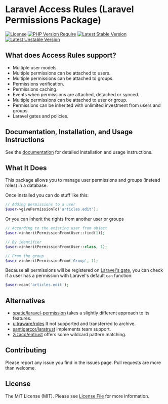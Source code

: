 
# Laravel Access Rules (Laravel Permissions Package)

[![License](https://poser.pugx.org/wnikk/laravel-access-rules/license)](//packagist.org/packages/wnikk/laravel-access-rules)
[![PHP Version Require](http://poser.pugx.org/wnikk/laravel-access-rules/require/php)](https://packagist.org/packages/wnikk/laravel-access-rules)
[![Latest Stable Version](https://poser.pugx.org/wnikk/laravel-access-rules/v)](//packagist.org/packages/wnikk/laravel-access-rules)
[![Latest Unstable Version](http://poser.pugx.org/wnikk/laravel-access-rules/v/unstable)](https://packagist.org/packages/wnikk/laravel-access-rules)

## What does Access Rules support?

- Multiple user models.
- Multiple permissions can be attached to users.
- Multiple permissions can be attached to groups.
- Permissions verification.
- Permissions caching.
- Events when permissions are attached, detached or synced.
- Multiple permissions can be attached to user or group.
- Permissions can be inherited with unlimited investment from users and groups.
- Laravel gates and policies.


## Documentation, Installation, and Usage Instructions

See the [documentation](https://github.com/wnikk/laravel-access-rules/tree/master/docs) for detailed installation and usage instructions.

## What It Does
This package allows you to manage user permissions and groups (instead roles) in a database.

Once installed you can do stuff like this:

```php
// Adding permissions to a user
$user->givePermissionTo('articles.edit');
```


Or you can inherit the rights from another user or groups

```php
// According to the existing user from object
$user->inheritPermissionFrom(User::find(1));

// By identifier
$user->inheritPermissionFrom(User::class, 1);

// From the group
$user->inheritPermissionFrom('Group', 1);
```


Because all permissions will be registered on [Laravel's gate](https://laravel.com/docs/authorization), you can check if a user has a permission with Laravel's default `can` function:

```php
$user->can('articles.edit');
```

## Alternatives

- [spatie/laravel-permission](https://github.com/spatie/laravel-permission) takes a slightly different approach to its features.
- [ultraware/roles](https://github.com/ultraware/roles) It not supported and transferred to archive.
- [santigarcor/laratrust](https://github.com/santigarcor/laratrust) implements team support.
- [zizaco/entrust](https://github.com/zizaco/entrust) offers some wildcard pattern matching.

## Contributing

Please report any issue you find in the issues page. Pull requests are more than welcome.


## License

The MIT License (MIT). Please see [License File](LICENSE.md) for more information.
